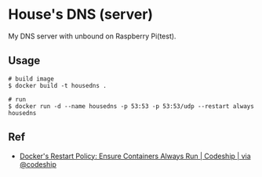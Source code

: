 # House's DNS (server)

My DNS server with unbound on Raspberry Pi(test).

## Usage

```
# build image
$ docker build -t housedns .

# run
$ docker run -d --name housedns -p 53:53 -p 53:53/udp --restart always housedns
```

## Ref

- [Docker's Restart Policy: Ensure Containers Always Run | Codeship | via @codeship](https://blog.codeship.com/ensuring-containers-are-always-running-with-dockers-restart-policy/)
